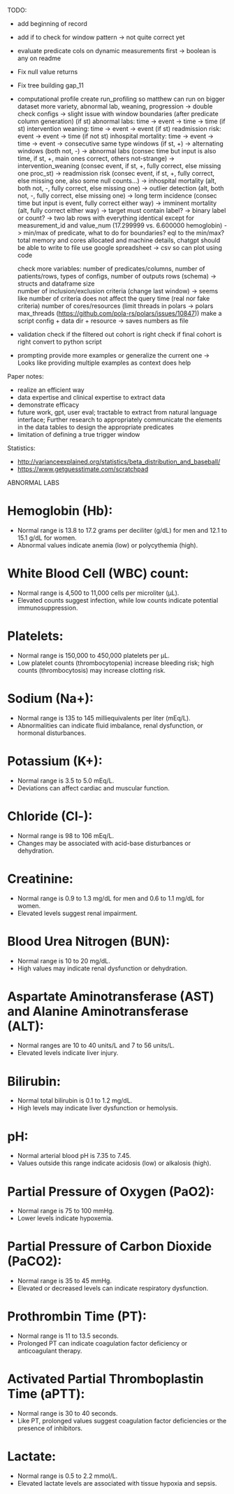 TODO:
- add beginning of record
- add if to check for window pattern -> not quite correct yet
- evaluate predicate cols on dynamic measurements first -> boolean is any on readme
- Fix null value returns
- Fix tree building gap_11




- computational profile
    create run_profiling so matthew can run on bigger dataset
	more variety, abnormal lab, weaning, progression
        -> double check configs
        -> slight issue with window boundaries (after predicate column generation)
                (if st) abnormal labs: time -> event -> time -> time
                (if st) intervention weaning: time -> event -> event
                (if st) readmission risk: event -> event -> time
                (if not st) inhospital mortality: time -> event -> time -> event
            -> consecutive same type windows (if st, +)
            -> alternating windows (both not, -)
            -> abnormal labs (consec time but input is also time, if st, +, main ones correct, others not-strange)
            -> intervention_weaning (consec event, if st, +, fully correct, else missing one proc_st)
            -> readmission risk (consec event, if st, +, fully correct, else missing one, also some null counts...)
            -> inhospital mortality (alt, both not, -, fully correct, else missing one)
            -> outlier detection (alt, both not, -, fully correct, else missing one)
            -> long term incidence (consec time but input is event, fully correct either way)
            -> imminent mortality (alt, fully correct either way)
        -> target must contain label?
        -> binary label or count?
        -> two lab rows with everything identical except for measurement_id and value_num (17.299999 vs. 6.600000 hemoglobin)
        -> min/max of predicate, what to do for boundaries? eql to the min/max?
    total memory and cores allocated and machine details, chatgpt should be able to write to file
    use google spreadsheet -> csv so can plot using code
    
    check more variables:
        number of predicates/columns, number of patients/rows, types of configs, number of outputs rows (schema) -> structs and dataframe size	
	    number of inclusion/exclusion criteria (change last window)
            -> seems like number of criteria does not affect the query time (real nor fake criteria)
	    number of cores/resources (limit threads in polars -> polars max_threads (https://github.com/pola-rs/polars/issues/10847))
	make a script config + data dir + resource -> saves numbers as file

- validation
    check if the filtered out cohort is right
    check if final cohort is right
    convert to python script

- prompting
    provide more examples or generalize the current one
    -> Looks like providing multiple examples as context does help


Paper notes:
- realize an efficient way
- data expertise and clinical expertise to extract data 
- demonstrate efficacy
- future work, gpt, user eval; tractable to extract from natural language interface; Further research to appropriately communicate the elements in the data tables to design the appropriate predicates
- limitation of defining a true trigger window

Statistics:
- http://varianceexplained.org/statistics/beta_distribution_and_baseball/
- https://www.getguesstimate.com/scratchpad


ABNORMAL LABS
# Hemoglobin (Hb): 
- Normal range is 13.8 to 17.2 grams per deciliter (g/dL) for men and 12.1 to 15.1 g/dL for women. 
- Abnormal values indicate anemia (low) or polycythemia (high).

# White Blood Cell (WBC) count: 
- Normal range is 4,500 to 11,000 cells per microliter (µL). 
- Elevated counts suggest infection, while low counts indicate potential immunosuppression.

# Platelets: 
- Normal range is 150,000 to 450,000 platelets per µL. 
- Low platelet counts (thrombocytopenia) increase bleeding risk; high counts (thrombocytosis) may increase clotting risk.

# Sodium (Na+): 
- Normal range is 135 to 145 milliequivalents per liter (mEq/L). 
- Abnormalities can indicate fluid imbalance, renal dysfunction, or hormonal disturbances.

# Potassium (K+): 
- Normal range is 3.5 to 5.0 mEq/L. 
- Deviations can affect cardiac and muscular function.

# Chloride (Cl-): 
- Normal range is 98 to 106 mEq/L. 
- Changes may be associated with acid-base disturbances or dehydration.

# Creatinine: 
- Normal range is 0.9 to 1.3 mg/dL for men and 0.6 to 1.1 mg/dL for women.
- Elevated levels suggest renal impairment.

# Blood Urea Nitrogen (BUN): 
- Normal range is 10 to 20 mg/dL. 
- High values may indicate renal dysfunction or dehydration.

# Aspartate Aminotransferase (AST) and Alanine Aminotransferase (ALT): 
- Normal ranges are 10 to 40 units/L and 7 to 56 units/L. 
- Elevated levels indicate liver injury.

# Bilirubin: 
- Normal total bilirubin is 0.1 to 1.2 mg/dL. 
- High levels may indicate liver dysfunction or hemolysis.

# pH: 
- Normal arterial blood pH is 7.35 to 7.45.
- Values outside this range indicate acidosis (low) or alkalosis (high).

# Partial Pressure of Oxygen (PaO2): 
- Normal range is 75 to 100 mmHg. 
- Lower levels indicate hypoxemia.

# Partial Pressure of Carbon Dioxide (PaCO2): 
- Normal range is 35 to 45 mmHg. 
- Elevated or decreased levels can indicate respiratory dysfunction.

# Prothrombin Time (PT): 
- Normal range is 11 to 13.5 seconds. 
- Prolonged PT can indicate coagulation factor deficiency or anticoagulant therapy.

# Activated Partial Thromboplastin Time (aPTT): 
- Normal range is 30 to 40 seconds. 
- Like PT, prolonged values suggest coagulation factor deficiencies or the presence of inhibitors.

# Lactate: 
- Normal range is 0.5 to 2.2 mmol/L. 
- Elevated lactate levels are associated with tissue hypoxia and sepsis.